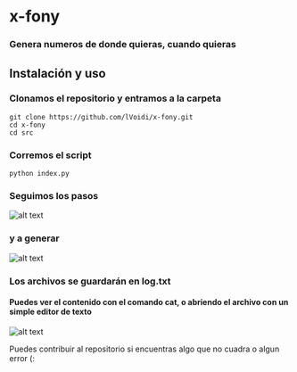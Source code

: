 # x-fony
### Genera numeros de donde quieras, cuando quieras


## Instalación y uso


### Clonamos el repositorio y entramos a la carpeta
```
git clone https://github.com/lVoidi/x-fony.git
cd x-fony
cd src
```

### Corremos el script
```
python index.py
```

### Seguimos los pasos
![alt text](https://media.discordapp.net/attachments/846521077081178162/849020808377794620/unknown.png)


### y a generar
![alt text](https://media.discordapp.net/attachments/846521077081178162/849021383165214741/unknown.png)

### Los archivos se guardarán en **log.txt**
#### Puedes ver el contenido con el comando cat, o abriendo el archivo con un simple editor de texto
![alt text](https://media.discordapp.net/attachments/846521077081178162/849021847894360064/unknown.png)



Puedes contribuir al repositorio si encuentras algo que no cuadra o algun error (:
